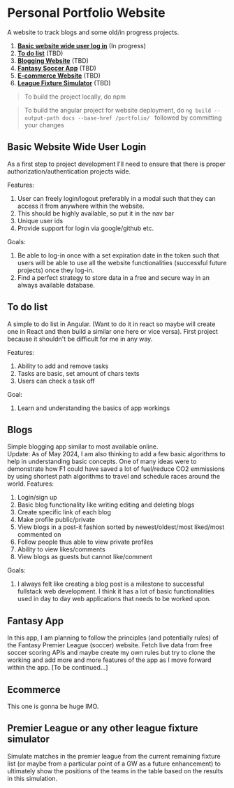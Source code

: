 # Personal Portfolio Website

A website to track blogs and some old/in progress projects.

1. [**Basic website wide user log in**](#basic-website-wide-user-login) (In progress)
1. [**To do list**](#to-do-list) (TBD)
1. [**Blogging Website**](#blogs) (TBD)
1. [**Fantasy Soccer App**](#fantasy-app) (TBD)
1. [**E-commerce Website**](#ecommerce) (TBD)
1. [**League Fixture Simulator**](#Premier-League-or-any-other-league-fixture-simulator) (TBD)

> To build the project locally, do npm

> To build the angular project for website deployment, do `ng build --output-path docs --base-href /portfolio/ `
> followed by committing your changes

## Basic Website Wide User Login

As a first step to project development I'll need to ensure that there is proper authorization/authentication projects wide.

Features:

1. User can freely login/logout preferably in a modal such that they can access it from anywhere within the website.
1. This should be highly available, so put it in the nav bar
1. Unique user ids
1. Provide support for login via google/github etc.

Goals:

1. Be able to log-in once with a set expiration date in the token such that users will be able to use all the website functionalities (successful future projects) once they log-in.
1. Find a perfect strategy to store data in a free and secure way in an always available database.

## To do list

A simple to do list in Angular. (Want to do it in react so maybe will create one in React and then build a similar one here or vice versa). First project because it shouldn't be difficult for me in any way.

Features:

1. Ability to add and remove tasks
1. Tasks are basic, set amount of chars texts
1. Users can check a task off

Goal:

1. Learn and understanding the basics of app workings

## Blogs

Simple blogging app similar to most available online.
<br>
Update: As of May 2024, I am also thinking to add a few basic algorithms to help in understanding basic concepts. One of many ideas were to demonstrate how F1 could have saved a lot of fuel/reduce CO2 emmissions by using shortest path algorithms to travel and schedule races around the world. 
Features:

1. Login/sign up
1. Basic blog functionality like writing editing and deleting blogs
1. Create specific link of each blog
1. Make profile public/private
1. View blogs in a post-it fashion sorted by newest/oldest/most liked/most commented on
1. Follow people thus able to view private profiles
1. Ability to view likes/comments
1. View blogs as guests but cannot like/comment

Goals:

1. I always felt like creating a blog post is a milestone to successful fullstack web development. I think it has a lot of basic functionalities used in day to day web applications that needs to be worked upon.

## Fantasy App

In this app, I am planning to follow the principles (and potentially rules) of the Fantasy Premier League (soccer) website. Fetch live data from free soccer scoring APIs and maybe create my own rules but try to clone the working and add more and more features of the app as I move forward within the app. [To be continued...]

## Ecommerce

This one is gonna be huge IMO.

## Premier League or any other league fixture simulator

Simulate matches in the premier league from the current remaining fixture list (or maybe from a particular point of a GW as a future enhancement) to ultimately show the positions of the teams in the table based on the results in this simulation.

